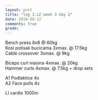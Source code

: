 ```yaml
---
layout: post
title: "log 3.12 week 3 day 2"
date: 2018-06-12
comments: true
grade:
---
```


Bench press 8x8 @ 60kg  
Kosi potisak bucicama 3xmax. @ 17.5kg  
Cable crossover 3xmax. @ 9kg    

Biceps curl masina 4xmax. @ 20kg  
Hammer curls 4xmax. @ 7.5kg + drop sets  

A1 Podlaktice 4x  
A2 Face pulls 4x  

LI cardio 1000m  
